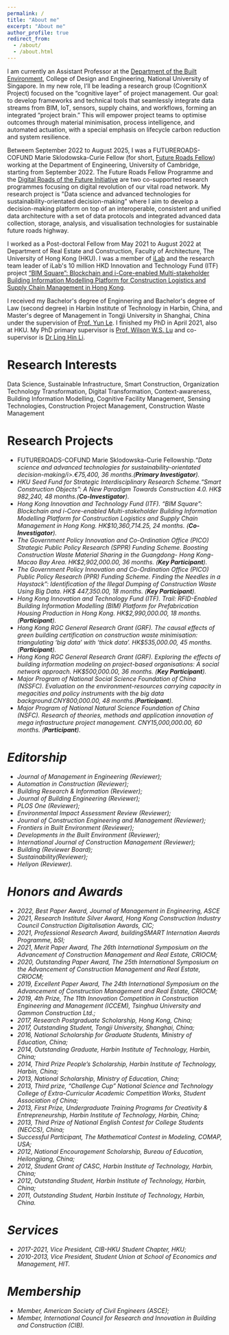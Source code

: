```yaml
---
permalink: /
title: "About me"
excerpt: "About me"
author_profile: true
redirect_from: 
  - /about/
  - /about.html
---
```

I am currently an Assistant Professor at the [Department of the Built Environment](https://cde.nus.edu.sg/dbe/), College of Design and Engineering, National University of Singapore. In my new role, I’ll be leading a research group (CognitionX Project) focused on the “cognitive layer” of project management. Our goal: to develop frameworks and technical tools that seamlessly integrate data streams from BIM, IoT, sensors, supply chains, and workflows, forming an integrated “project brain.” This will empower project teams to optimise outcomes through material minimisation, process intelligence, and automated actuation, with a special emphasis on lifecycle carbon reduction and system resilience.

Betweem September 2022 to August 2025, I was a FUTUREROADS-COFUND Marie Sklodowska-Curie Fellow (for short, [Future Roads Fellow](https://drf.eng.cam.ac.uk/staff/jinying-xu)) working at the Department of Engineering, University of Cambridge, starting from September 2022. The Future Roads Fellow Programme and the [Digital Roads of the Future Initiative](https://drf.eng.cam.ac.uk/) are two co-supported research programmes focusing on digital revolution of our vital road network. My research project is "Data science and advanced technologies for sustainability-orientated decision-making" where I aim to develop a decision-making platform on top of an interoperable, consistent and unified data architecture with a set of data protocols and integrated advanced data collection, storage, analysis, and visualisation technologies for sustainable future roads highway.

I worked as a Post-doctoral Fellow from May 2021 to August 2022 at Department of Real Estate and Construction, Faculty of Architecture, The University of Hong Kong (HKU). I was a member of [iLab](https://ilab.hku.hk/) and the research team leader of iLab's 10 million HKD Innovation and Technology Fund (ITF) project [“BIM Square”: Blockchain and i-Core-enabled Multi-stakeholder Building Information Modelling Platform for Construction Logistics and Supply Chain Management in Hong Kong](http://blockchainbim.hku.hk./). 

I received my Bachelor's degree of Enginnering and Bachelor's degree of Law (second degree) in Harbin Institute of Technology in Harbin, China, and Master's degree of Management in Tongji University in Shanghai, China under the supervision of [Prof. Yun Le](https://baike.baidu.com/item/%E4%B9%90%E4%BA%91). I finished my PhD in April 2021, also at HKU. My PhD primary supervisor is [Prof. Wilson W.S. Lu](https://fac.arch.hku.hk/wilson/) and co-supervisor is [Dr Ling Hin Li](http://rec.hku.hk/li/).

# Research Interests
Data Science, Sustainable Infrastructure, Smart Construction, Organization Technology Transformation, Digital Transformation, Context-awareness, Building Information Modelling, Cognitive Facility Management, Sensing Technologies, Construction Project Management, Construction Waste Management

# Research Projects
* FUTUREROADS-COFUND Marie Sklodowska-Curie Fellowship.<i>“Data science and advanced technologies for sustainability-orientated decision-making/i>.€75,400, 36 months.(**Primary Investigator**). 
* HKU Seed Fund for Strategic Interdisciplinary Research Scheme.<i>“Smart Construction Objects”: A New Paradigm Towards Construction 4.0</i>. HK$ 982,240, 48 months.(**Co-Investigator**). 
* Hong Kong Innovation and Technology Fund (ITF). <i>“BIM Square”: Blockchain and i-Core-enabled Multi-stakeholder Building Information Modelling Platform for Construction Logistics and Supply Chain Management in Hong Kong</i>. HK$10,360,714.25, 24 months. (**Co-Investigator**).     
* The Government Policy Innovation and Co-Ordination Office (PICO) Strategic Public Policy Research (SPPR) Funding Scheme. <i>Boosting Construction Waste Material Sharing in the Guangdong- Hong Kong-Macao Bay Area</i>. HK$2,902,000.00, 36 months. (**Key Participant**).
* The Government Policy Innovation and Co-Ordination Office (PICO) Public Policy Research (PPR) Funding Scheme. <i>Finding the Needles in a Haystack”: Identification of the Illegal Dumping of Construction Waste Using Big Data</i>. HK$ 447,350.00, 18 months. (**Key Participant**).
* Hong Kong Innovation and Technology Fund (ITF). <i>Trail: RFID-Enabled Building Information Modelling (BIM) Platform for Prefabrication Housing Production in Hong Kong</i>. HK$2,990,000.00, 18 months. (**Participant**).
* Hong Kong RGC General Research Grant (GRF). <i>The causal effects of green building certification on construction waste minimisation: triangulating ‘big data’ with ‘thick data’</i>. HK$535,000.00, 45 months. (**Participant**).
* Hong Kong RGC General Research Grant (GRF). <i>Exploring the effects of building information modeling on project-based organisations: A social network approach</i>. HK$500,000.00, 36 months. (**Key Participant**).
* Major Program of National Social Science Foundation of China (NSSFC). <i>Evaluation on the environment-resources carrying capacity in megacities and policy instruments with the big data background</i>.CNY800,000.00, 48 months.(**Participant**).
* Major Program of National Natural Science Foundation of China (NSFC). <i>Research of theories, methods and application innovation of mega infrastructure project management</i>. CNY15,000,000.00, 60 months. (**Participant**).
  
# Editorship
* Journal of Management in Engineering (Reviewer);
* Automation in Construction (Reviewer);
* Building Research & Information (Reviewer);
* Journal of Building Engineering (Reviewer);
* PLOS One (Reviewer);
* Environmental Impact Assessment Review (Reviewer); 
* Journal of Construction Engineering and Management (Reviewer);
* Frontiers in Built Environment (Reviewer);
* Developments in the Built Environment (Reviewer);
* International Journal of Construction Management (Reviewer);
* Building (Reviewer Board);
* Sustainability(Reviewer);
* Heliyon (Reviewer).

# Honors and Awards
* 2022, Best Paper Award, Journal of Management in Engineering, ASCE
* 2021, Research Institute Silver Award, Hong Kong Construction Industry Council Construction Digitalisation Awards, CIC;
* 2021, Professional Research Award, buildingSMART Internation Awards Programme, bSI;
* 2021, Merit Paper Award, The 26th International Symposium on the Advancement of Construction Management and Real Estate, CRIOCM;
* 2020, Outstanding Paper Award, The 25th International Symposium on the Advancement of Construction Management and Real Estate, CRIOCM;
* 2019, Excellent Paper Award, The 24th International Symposium on the Advancement of Construction Management and Real Estate, CRIOCM;
* 2019, 4th Prize, The 11th Innovation Competition in Construction Engineering and Management (ICCEM), Tsinghua University and Gammon Construction Ltd.;
* 2017, Research Postgraduate Scholarship, Hong Kong, China;
* 2017, Outstanding Student, Tongji University, Shanghai, China;
* 2016, National Scholarship for Graduate Students, Ministry of Education, China;
* 2014, Outstanding Graduate, Harbin Institute of Technology, Harbin, China;
* 2014, Third Prize People’s Scholarship, Harbin Institute of Technology, Harbin, China;
* 2013, National Scholarship, Ministry of Education, China;
* 2013, Third prize, “Challenge Cup” National Science and Technology College of Extra-Curricular Academic Competition Works, Student Association of China;
* 2013, First Prize, Undergraduate Training Programs for Creativity & Entrepreneurship, Harbin Institute of Technology, Harbin, China;
* 2013, Third Prize of National English Contest for College Students (NECCS), China;
* Successful Participant, The Mathematical Contest in Modeling, COMAP, USA;
* 2012, National Encouragement Scholarship, Bureau of Education, Heilongjiang, China;
* 2012, Student Grant of CASC, Harbin Institute of Technology, Harbin, China;
* 2012, Outstanding Student, Harbin Institute of Technology, Harbin, China;
* 2011, Outstanding Student, Harbin Institute of Technology, Harbin, China.

# Services
* 2017-2021, Vice President,	CIB-HKU Student Chapter, HKU;
* 2010-2013, Vice President,	Student Union at School of Economics and Management, HIT.

# Membership
* Member,	American Society of Civil Engineers (ASCE);
* Member, International Council for Research and Innovation in Building and Construction (CIB).
